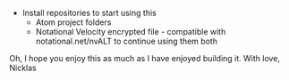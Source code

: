 - Install repositories to start using this
  - Atom project folders
  - Notational Velocity encrypted file - compatible with notational.net/nvALT to continue using them both

Oh, I hope you enjoy this as much as I have enjoyed building it.
With love, Nicklas
